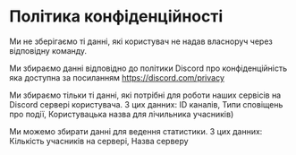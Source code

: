 # Політика конфіденційності
Ми не зберігаємо ті данні, які користувач не надав власноруч через відповідну команду.

Ми збираємо данні відповідно до політики Discord про конфіденційність яка доступна за посиланням https://discord.com/privacy

Ми збираємо тільки ті данні, які потрібні для роботи наших сервісів на Discord сервері користувача. З цих данних: ID каналів, Типи сповіщень про події, Користувацька назва для лічильника учасників)

Ми можемо збирати данні для ведення статистики. З цих данних: Кількість учасників на сервері, Назва серверу